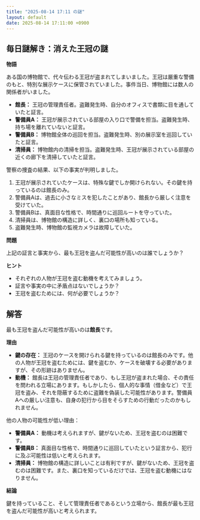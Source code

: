 ```yaml
---
title: "2025-08-14 17:11 の謎"
layout: default
date: 2025-08-14 17:11:00 +0900
---
```

## 毎日謎解き：消えた王冠の謎

**物語**

ある国の博物館で、代々伝わる王冠が盗まれてしまいました。王冠は厳重な警備のもと、特別な展示ケースに保管されていました。事件当日、博物館には数人の関係者がいました。

*   **館長：** 王冠の管理責任者。盗難発生時、自分のオフィスで書類に目を通していたと証言。
*   **警備員A：** 王冠が展示されている部屋の入り口で警備を担当。盗難発生時、持ち場を離れていないと証言。
*   **警備員B：** 博物館全体の巡回を担当。盗難発生時、別の展示室を巡回していたと証言。
*   **清掃員：** 博物館内の清掃を担当。盗難発生時、王冠が展示されている部屋の近くの廊下を清掃していたと証言。

警察の捜査の結果、以下の事実が判明しました。

1.  王冠が展示されていたケースは、特殊な鍵でしか開けられない。その鍵を持っているのは館長のみ。
2.  警備員Aは、過去に小さなミスを犯したことがあり、館長から厳しく注意を受けていた。
3.  警備員Bは、真面目な性格で、時間通りに巡回ルートを守っていた。
4.  清掃員は、博物館の構造に詳しく、裏口の場所も知っている。
5.  盗難発生時、博物館の監視カメラは故障していた。

**問題**

上記の証言と事実から、最も王冠を盗んだ可能性が高いのは誰でしょうか？

**ヒント**

*   それぞれの人物が王冠を盗む動機を考えてみましょう。
*   証言や事実の中に矛盾点はないでしょうか？
*   王冠を盗むためには、何が必要でしょうか？

## 解答

最も王冠を盗んだ可能性が高いのは**館長**です。

**理由**

*   **鍵の存在：** 王冠のケースを開けられる鍵を持っているのは館長のみです。他の人物が王冠を盗むためには、鍵を盗むか、ケースを破壊する必要がありますが、その形跡はありません。
*   **動機：** 館長は王冠の管理責任者であり、もし王冠が盗まれた場合、その責任を問われる立場にあります。もしかしたら、個人的な事情（借金など）で王冠を盗み、それを隠蔽するために盗難を偽装した可能性があります。警備員Aへの厳しい注意も、自身の犯行から目をそらすための行動だったのかもしれません。

他の人物の可能性が低い理由：

*   **警備員A：** 動機は考えられますが、鍵がないため、王冠を盗むのは困難です。
*   **警備員B：** 真面目な性格で、時間通りに巡回していたという証言から、犯行に及ぶ可能性は低いと考えられます。
*   **清掃員：** 博物館の構造に詳しいことは有利ですが、鍵がないため、王冠を盗むのは困難です。また、裏口を知っているだけでは、王冠を盗む動機にはなりません。

**結論**

鍵を持っていること、そして管理責任者であるという立場から、館長が最も王冠を盗んだ可能性が高いと考えられます。
